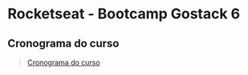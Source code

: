 # Rocketseat - Bootcamp Gostack 6

## Cronograma do curso
> [Cronograma do curso](https://github.com/DouglasAmarelo/rocketseat/issues/1)

